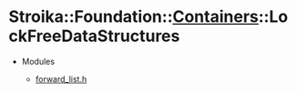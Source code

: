 # Stroika::Foundation::[Containers](..)::LockFreeDataStructures

- Modules

  - [forward_list.h](forward_list.h)
